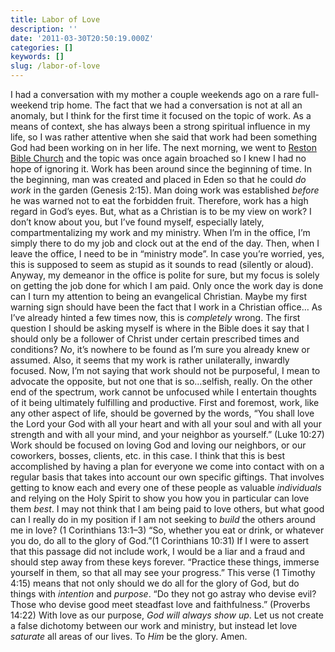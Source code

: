 ```yaml
---
title: Labor of Love
description: ''
date: '2011-03-30T20:50:19.000Z'
categories: []
keywords: []
slug: /labor-of-love
---
```

I had a conversation with my mother a couple weekends ago on a rare full-weekend trip home. The fact that we had a conversation is not at all an anomaly, but I think for the first time it focused on the topic of work. As a means of context, she has always been a strong spiritual influence in my life, so I was rather attentive when she said that work had been something God had been working on in her life. The next morning, we went to [Reston Bible Church](http://www.restonbible.org/sermons/item/288-how-god-speaks) and the topic was once again broached so I knew I had no hope of ignoring it.
Work has been around since the beginning of time. In the beginning, man was created and placed in Eden so that he could _do work_ in the garden (Genesis 2:15). Man doing work was established _before_ he was warned not to eat the forbidden fruit. Therefore, work has a high regard in God’s eyes. But, what as a Christian is to be my view on work?
I don’t know about you, but I’ve found myself, especially lately, compartmentalizing my work and my ministry. When I’m in the office, I’m simply there to do my job and clock out at the end of the day. Then, when I leave the office, I need to be in “ministry mode”. In case you’re worried, yes, this is supposed to seem as stupid as it sounds to read (silently or aloud). Anyway, my demeanor in the office is polite for sure, but my focus is solely on getting the job done for which I am paid. Only once the work day is done can I turn my attention to being an evangelical Christian. Maybe my first warning sign should have been the fact that I work in a Christian office…
As I’ve already hinted a few times now, this is _completely_ wrong. The first question I should be asking myself is where in the Bible does it say that I should only be a follower of Christ under certain prescribed times and conditions? _No_, it’s nowhere to be found as I’m sure you already knew or assumed. Also, it seems that my work is rather unilaterally, inwardly focused. Now, I’m not saying that work should not be purposeful, I mean to advocate the opposite, but not one that is so…selfish, really. On the other end of the spectrum, work cannot be unfocused while I entertain thoughts of it being ultimately fulfilling and productive.
First and foremost, work, like any other aspect of life, should be governed by the words, “You shall love the Lord your God with all your heart and with all your soul and with all your strength and with all your mind, and your neighbor as yourself.” (Luke 10:27) Work should be focused on loving God and loving our neighbors, or our coworkers, bosses, clients, etc. in this case. I think that this is best accomplished by having a plan for everyone we come into contact with on a regular basis that takes into account our own specific giftings. That involves getting to know each and every one of these people as valuable _individuals_ and relying on the Holy Spirit to show you how you in particular can love them _best_. I may not think that I am being paid to love others, but what good can I really do in my position if I am not seeking to _build_ the others around me in love? (1 Corinthians 13:1–3)
“So, whether you eat or drink, or whatever you do, do all to the glory of God.”(1 Corinthians 10:31) If I were to assert that this passage did not include work, I would be a liar and a fraud and should step away from these keys forever. “Practice these things, immerse yourself in them, so that all may see your progress.” This verse (1 Timothy 4:15) means that not only should we do all for the glory of God, but do things with _intention_ and _purpose_. “Do they not go astray who devise evil? Those who devise good meet steadfast love and faithfulness.” (Proverbs 14:22) With love as our purpose, _God will always show up_. Let us not create a false dichotomy between our work and ministry, but instead let love _saturate_ all areas of our lives. To _Him_ be the glory. Amen.
